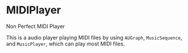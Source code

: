 # MIDIPlayer
Non Perfect MIDI Player

This is a audio player playing MIDI files by using `AUGraph`, `MusicSequence`, and `MusicPlayer`, which can play most MIDI files.
